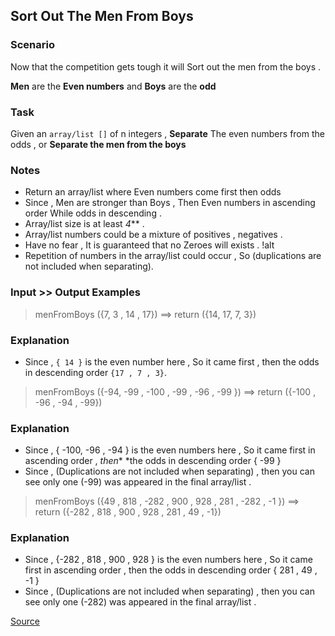 ## Sort Out The Men From Boys

### Scenario

Now that the competition gets tough it will Sort out the men from the boys .

**Men** are the **Even numbers** and **Boys** are the **odd**

### Task

Given an `array/list []` of n integers , **Separate** The even numbers from the odds , or **Separate the men from the boys**

### Notes

* Return an array/list where Even numbers come first then odds
* Since , Men are stronger than Boys , Then Even numbers in ascending order While odds in descending .
* Array/list size is at least *4*** .
* Array/list numbers could be a mixture of positives , negatives .
* Have no fear , It is guaranteed that no Zeroes will exists . !alt
* Repetition of numbers in the array/list could occur , So (duplications are not included when separating).

### Input >> Output Examples

> menFromBoys ({7, 3 , 14 , 17}) ==> return ({14, 17, 7, 3}) 

### Explanation

* Since , `{ 14 }` is the even number here , So it came first , then the odds in descending order `{17 , 7 , 3}`.

> menFromBoys ({-94, -99 , -100 , -99 , -96 , -99 }) ==> return ({-100 , -96 , -94 , -99})

### Explanation

* Since , { -100, -96 , -94 } is the even numbers here , So it came first in ascending order , *then** *the odds in descending order { -99 }
* Since , (Duplications are not included when separating) , then you can see only one (-99) was appeared in the final array/list .

> menFromBoys ({49 , 818 , -282 , 900 , 928 , 281 , -282 , -1 }) ==> return ({-282 , 818 , 900 , 928 , 281 , 49 , -1})

### Explanation

* Since , {-282 , 818 , 900 , 928 } is the even numbers here , So it came first in ascending order , then the odds in descending order { 281 , 49 , -1 }
* Since , (Duplications are not included when separating) , then you can see only one (-282) was appeared in the final array/list .

[Source](https://www.codewars.com/kata/5af15a37de4c7f223e00012d/train/python)